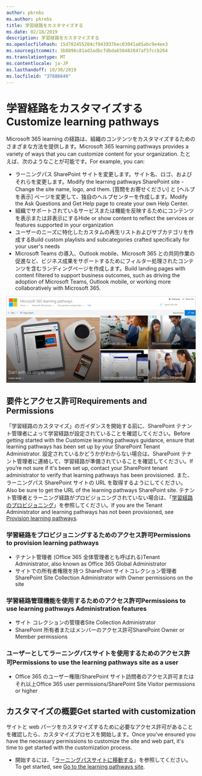 ```yaml
---
author: pkrebs
ms.author: pkrebs
title: 学習経路をカスタマイズする
ms.date: 02/18/2019
description: 学習経路をカスタマイズする
ms.openlocfilehash: 15d782455204cf043937bec03041a85abc9e4ee3
ms.sourcegitcommit: 3b8896c81ad2adbcfdbda658482847af5fccb264
ms.translationtype: MT
ms.contentlocale: ja-JP
ms.lasthandoff: 10/30/2019
ms.locfileid: "37886640"
---
```

# <a name="customize-learning-pathways"></a><span data-ttu-id="6846d-103">学習経路をカスタマイズする</span><span class="sxs-lookup"><span data-stu-id="6846d-103">Customize learning pathways</span></span>

<span data-ttu-id="6846d-104">Microsoft 365 learning の経路は、組織のコンテンツをカスタマイズするためのさまざまな方法を提供します。</span><span class="sxs-lookup"><span data-stu-id="6846d-104">Microsoft 365 learning pathways provides a variety of ways that you can customize content for your organization.</span></span> <span data-ttu-id="6846d-105">たとえば、次のようなことが可能です。</span><span class="sxs-lookup"><span data-stu-id="6846d-105">For example, you can:</span></span>  
- <span data-ttu-id="6846d-106">ラーニングパス SharePoint サイトを変更します。サイト名、ロゴ、およびそれらを変更します。</span><span class="sxs-lookup"><span data-stu-id="6846d-106">Modify the learning pathways SharePoint site - Change the site name, logo, and them.</span></span> <span data-ttu-id="6846d-107">[質問をお寄せください] と [ヘルプを表示] ページを変更して、独自のヘルプセンターを作成します。</span><span class="sxs-lookup"><span data-stu-id="6846d-107">Modify the Ask Questions and Get Help page to create your own Help Center.</span></span> 
- <span data-ttu-id="6846d-108">組織でサポートされているサービスまたは機能を反映するためにコンテンツを表示または非表示にする</span><span class="sxs-lookup"><span data-stu-id="6846d-108">Hide or show content to reflect the services or features supported in your organization</span></span> 
- <span data-ttu-id="6846d-109">ユーザーのニーズに特化したカスタムの再生リストおよびサブカテゴリを作成する</span><span class="sxs-lookup"><span data-stu-id="6846d-109">Build custom playlists and subcategories crafted specifically for your user's needs</span></span>
- <span data-ttu-id="6846d-110">Microsoft Teams の導入、Outlook mobile、Microsoft 365 との共同作業の促進など、ビジネス成果をサポートするためにフィルター処理されたコンテンツを含むランディングページを作成します。</span><span class="sxs-lookup"><span data-stu-id="6846d-110">Build landing pages with content filtered to support business outcomes, such as driving the adoption of Microsoft Teams, Outlook mobile, or working more collaboratively with Microsoft 365.</span></span>

![cg-introducing](media/cg-introducing.png)

## <a name="requirements-and-permissions"></a><span data-ttu-id="6846d-112">要件とアクセス許可</span><span class="sxs-lookup"><span data-stu-id="6846d-112">Requirements and Permissions</span></span>

<span data-ttu-id="6846d-113">「学習経路のカスタマイズ」のガイダンスを開始する前に、SharePoint テナント管理者によって学習経路が設定されていることを確認してください。</span><span class="sxs-lookup"><span data-stu-id="6846d-113">Before getting started with the Customize learning pathways guidance, ensure that learning pathways has been set up by your SharePoint Tenant Administrator.</span></span> <span data-ttu-id="6846d-114">設定されているかどうかがわからない場合は、SharePoint テナント管理者に連絡して、学習経路が準備されていることを確認してください。</span><span class="sxs-lookup"><span data-stu-id="6846d-114">If you’re not sure if it's been set up, contact your SharePoint tenant administrator to verify that learning pathways has been provisioned.</span></span> <span data-ttu-id="6846d-115">また、ラーニングパス SharePoint サイトの URL を取得するようにしてください。</span><span class="sxs-lookup"><span data-stu-id="6846d-115">Also be sure to get the URL of the learning pathways SharePoint site.</span></span> <span data-ttu-id="6846d-116">テナント管理者とラーニング経路がプロビジョニングされていない場合は、「[学習経路のプロビジョニング](custom_provision.md)」を参照してください。</span><span class="sxs-lookup"><span data-stu-id="6846d-116">If you are the Tenant Administrator and learning pathways has not been provisioned, see [Provision learning pathways](custom_provision.md).</span></span> 

### <a name="permissions-to-provision-learning-pathways"></a><span data-ttu-id="6846d-117">学習経路をプロビジョニングするためのアクセス許可</span><span class="sxs-lookup"><span data-stu-id="6846d-117">Permissions to provision learning pathways</span></span>

- <span data-ttu-id="6846d-118">テナント管理者 (Office 365 全体管理者とも呼ばれる)</span><span class="sxs-lookup"><span data-stu-id="6846d-118">Tenant Administrator, also known as Office 365 Global Administrator</span></span>
- <span data-ttu-id="6846d-119">サイトでの所有者権限を持つ SharePoint サイトコレクション管理者</span><span class="sxs-lookup"><span data-stu-id="6846d-119">SharePoint Site Collection Administrator with Owner permissions on the site</span></span>

### <a name="permissions-to-use-learning-pathways-administration-features"></a><span data-ttu-id="6846d-120">学習経路管理機能を使用するためのアクセス許可</span><span class="sxs-lookup"><span data-stu-id="6846d-120">Permissions to use learning pathways Administration features</span></span>

- <span data-ttu-id="6846d-121">サイト コレクションの管理者</span><span class="sxs-lookup"><span data-stu-id="6846d-121">Site Collection Administrator</span></span>
- <span data-ttu-id="6846d-122">SharePoint 所有者またはメンバーのアクセス許可</span><span class="sxs-lookup"><span data-stu-id="6846d-122">SharePoint Owner or Member permissions</span></span>

### <a name="permissions-to-use-the-learning-pathways-site-as-a-user"></a><span data-ttu-id="6846d-123">ユーザーとしてラーニングパスサイトを使用するためのアクセス許可</span><span class="sxs-lookup"><span data-stu-id="6846d-123">Permissions to use the learning pathways site as a user</span></span>

- <span data-ttu-id="6846d-124">Office 365 のユーザー権限/SharePoint サイト訪問者のアクセス許可またはそれ以上</span><span class="sxs-lookup"><span data-stu-id="6846d-124">Office 365 user permissions/SharePoint Site Visitor permissions or higher</span></span>

## <a name="get-started-with-customization"></a><span data-ttu-id="6846d-125">カスタマイズの概要</span><span class="sxs-lookup"><span data-stu-id="6846d-125">Get started with customization</span></span>
<span data-ttu-id="6846d-126">サイトと web パーツをカスタマイズするために必要なアクセス許可があることを確認したら、カスタマイズプロセスを開始します。</span><span class="sxs-lookup"><span data-stu-id="6846d-126">Once you've ensured you have the necessary permissions to customize the site and web part, it's time to get started with the customization process.</span></span> 

- <span data-ttu-id="6846d-127">開始するには、「[ラーニングパスサイトに移動する](custom_goto.md)」を参照してください。</span><span class="sxs-lookup"><span data-stu-id="6846d-127">To get started, see [Go to the learning pathways site](custom_goto.md).</span></span>